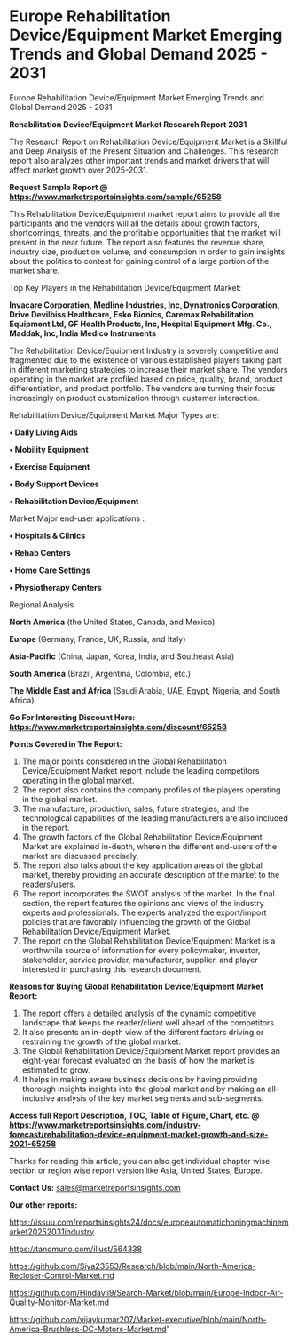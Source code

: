 # Europe Rehabilitation Device/Equipment Market Emerging Trends and Global Demand 2025 - 2031
Europe Rehabilitation Device/Equipment Market Emerging Trends and Global Demand 2025 - 2031

<strong>Rehabilitation Device/Equipment Market Research Report 2031</strong>

The Research Report on Rehabilitation Device/Equipment Market is a Skillful and Deep Analysis of the Present Situation and Challenges. This research report also analyzes other important trends and market drivers that will affect market growth over 2025-2031.

<strong>Request Sample Report @ <a href=https://www.marketreportsinsights.com/sample/65258>https://www.marketreportsinsights.com/sample/65258</a></strong>

This Rehabilitation Device/Equipment market report aims to provide all the participants and the vendors will all the details about growth factors, shortcomings, threats, and the profitable opportunities that the market will present in the near future. The report also features the revenue share, industry size, production volume, and consumption in order to gain insights about the politics to contest for gaining control of a large portion of the market share.

Top Key Players in the Rehabilitation Device/Equipment Market:

<strong>Invacare Corporation, Medline Industries, Inc, Dynatronics Corporation, Drive Devilbiss Healthcare, Esko Bionics, Caremax Rehabilitation Equipment Ltd, GF Health Products, Inc, Hospital Equipment Mfg. Co., Maddak, Inc, India Medico Instruments</strong>

The Rehabilitation Device/Equipment Industry is severely competitive and fragmented due to the existence of various established players taking part in different marketing strategies to increase their market share. The vendors operating in the market are profiled based on price, quality, brand, product differentiation, and product portfolio. The vendors are turning their focus increasingly on product customization through customer interaction.

Rehabilitation Device/Equipment Market Major Types are:

<strong>• Daily Living Aids

• Mobility Equipment

• Exercise Equipment

• Body Support Devices

• Rehabilitation Device/Equipment</strong>

Market Major end-user applications :

<strong>• Hospitals & Clinics

• Rehab Centers

• Home Care Settings

• Physiotherapy Centers</strong>

Regional Analysis

</u><strong><b>North America</b></strong> (the United States, Canada, and Mexico)

<strong><b>Europe </b></strong>(Germany, France, UK, Russia, and Italy)

<strong><b>Asia-Pacific</b></strong> (China, Japan, Korea, India, and Southeast Asia)

<strong><b>South America</b></strong> (Brazil, Argentina, Colombia, etc.)

<strong><b>The Middle East and Africa</b></strong> (Saudi Arabia, UAE, Egypt, Nigeria, and South Africa)

<strong>Go For Interesting Discount Here: <a href=https://www.marketreportsinsights.com/discount/65258>https://www.marketreportsinsights.com/discount/65258</a></strong>

<strong>Points Covered in The Report:</strong>
<ol>
  <li>The major points considered in the Global Rehabilitation Device/Equipment Market report include the leading competitors operating in the global market.</li>
  <li>The report also contains the company profiles of the players operating in the global market.</li>
  <li>The manufacture, production, sales, future strategies, and the technological capabilities of the leading manufacturers are also included in the report.</li>
  <li>The growth factors of the Global Rehabilitation Device/Equipment Market are explained in-depth, wherein the different end-users of the market are discussed precisely.</li>
  <li>The report also talks about the key application areas of the global market, thereby providing an accurate description of the market to the readers/users.</li>
  <li>The report incorporates the SWOT analysis of the market. In the final section, the report features the opinions and views of the industry experts and professionals. The experts analyzed the export/import policies that are favorably influencing the growth of the Global Rehabilitation Device/Equipment Market.</li>
  <li>The report on the Global Rehabilitation Device/Equipment Market is a worthwhile source of information for every policymaker, investor, stakeholder, service provider, manufacturer, supplier, and player interested in purchasing this research document.</li>
</ol>
<strong>Reasons for Buying Global Rehabilitation Device/Equipment Market Report:</strong>

<ol>
  <li>The report offers a detailed analysis of the dynamic competitive landscape that keeps the reader/client well ahead of the competitors.</li>
  <li>It also presents an in-depth view of the different factors driving or restraining the growth of the global market.</li>
  <li>The Global Rehabilitation Device/Equipment Market report provides an eight-year forecast evaluated on the basis of how the market is estimated to grow.</li>
  <li>It helps in making aware business decisions by having providing thorough insights insights into the global market and by making an all-inclusive analysis of the key market segments and sub-segments.</li>
</ol>
<strong>Access full Report Description, TOC, Table of Figure, Chart, etc. @ <a href=https://www.marketreportsinsights.com/industry-forecast/rehabilitation-device-equipment-market-growth-and-size-2021-65258>https://www.marketreportsinsights.com/industry-forecast/rehabilitation-device-equipment-market-growth-and-size-2021-65258</a></strong>


Thanks for reading this article; you can also get individual chapter wise section or region wise report version like Asia, United States, Europe.

<strong>Contact Us:</strong>
sales@marketreportsinsights.com

<strong>Our other reports:</strong>

<a href=https://issuu.com/reportsinsights24/docs/europeautomatichoningmachinemarket20252031industry>https://issuu.com/reportsinsights24/docs/europeautomatichoningmachinemarket20252031industry</a>

<a href=https://tanomuno.com/illust/564338>https://tanomuno.com/illust/564338</a>

<a href=https://github.com/Siya23553/Research/blob/main/North-America-Recloser-Control-Market.md>https://github.com/Siya23553/Research/blob/main/North-America-Recloser-Control-Market.md</a>

<a href=https://github.com/Hindavii9/Search-Market/blob/main/Europe-Indoor-Air-Quality-Monitor-Market.md>https://github.com/Hindavii9/Search-Market/blob/main/Europe-Indoor-Air-Quality-Monitor-Market.md</a>

<a href=https://github.com/vijaykumar207/Market-executive/blob/main/North-America-Brushless-DC-Motors-Market.md>https://github.com/vijaykumar207/Market-executive/blob/main/North-America-Brushless-DC-Motors-Market.md</a>"
